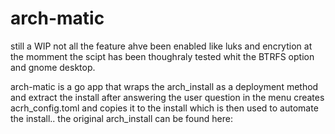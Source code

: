 # arch-matic
still a WIP not all the feature ahve been enabled like luks and encrytion
at the momment the scipt has been thoughraly tested whit the BTRFS option and gnome desktop.

 arch-matic is a go app 
 that wraps the arch_install as a deployment method and extract the install 
 after answering the user question in the menu creates acrh_config.toml and copies 
 it to the install which is then used to automate the install..
 the original arch_install can be found here: 
